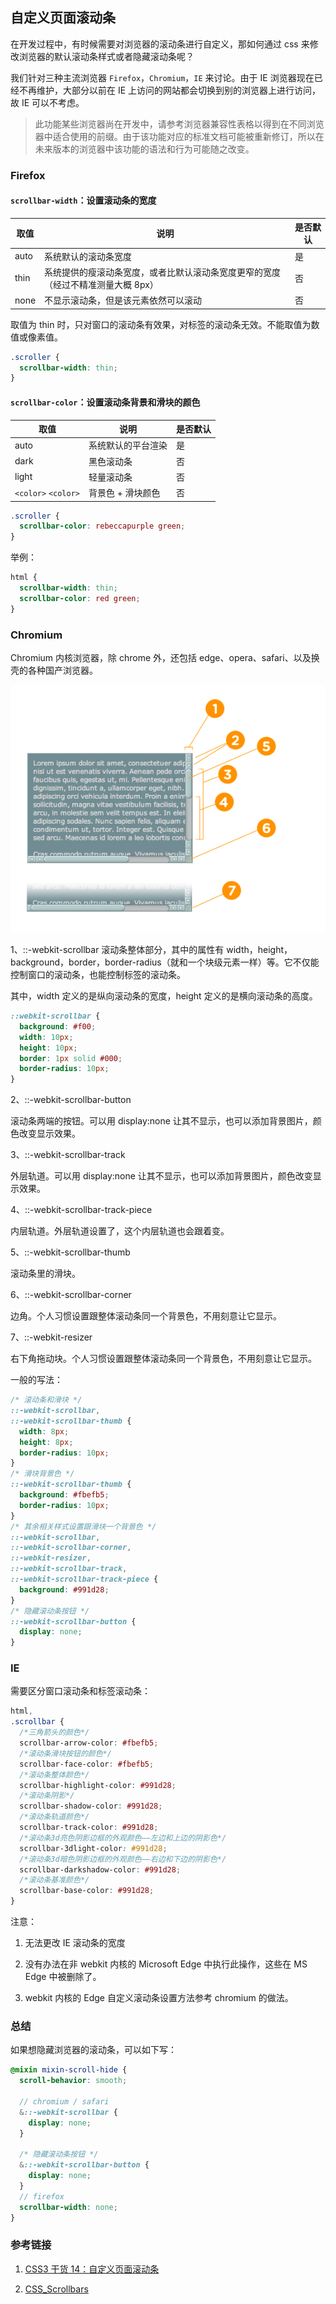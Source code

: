 ## 自定义页面滚动条

在开发过程中，有时候需要对浏览器的滚动条进行自定义，那如何通过 css 来修改浏览器的默认滚动条样式或者隐藏滚动条呢？

我们针对三种主流浏览器 `Firefox`，`Chromium`，`IE` 来讨论。由于 IE 浏览器现在已经不再维护，大部分以前在 IE 上访问的网站都会切换到别的浏览器上进行访问，故 IE 可以不考虑。

> 此功能某些浏览器尚在开发中，请参考浏览器兼容性表格以得到在不同浏览器中适合使用的前缀。由于该功能对应的标准文档可能被重新修订，所以在未来版本的浏览器中该功能的语法和行为可能随之改变。

### Firefox

#### `scrollbar-width`：设置滚动条的宽度

| 取值 | 说明                                                                             | 是否默认 |
| ---- | -------------------------------------------------------------------------------- | -------- |
| auto | 系统默认的滚动条宽度                                                             | 是       |
| thin | 系统提供的瘦滚动条宽度，或者比默认滚动条宽度更窄的宽度（经过不精准测量大概 8px） | 否       |
| none | 不显示滚动条，但是该元素依然可以滚动                                             | 否       |

取值为 thin 时，只对窗口的滚动条有效果，对标签的滚动条无效。不能取值为数值或像素值。

```scss
.scroller {
  scrollbar-width: thin;
}
```

#### `scrollbar-color`：设置滚动条背景和滑块的颜色

| 取值                | 说明               | 是否默认 |
| ------------------- | ------------------ | -------- |
| auto                | 系统默认的平台渲染 | 是       |
| dark                | 黑色滚动条         | 否       |
| light               | 轻量滚动条         | 否       |
| `<color>` `<color>` | 背景色 + 滑块颜色  | 否       |

```scss
.scroller {
  scrollbar-color: rebeccapurple green;
}
```

举例：

```scss
html {
  scrollbar-width: thin;
  scrollbar-color: red green;
}
```

### Chromium

Chromium 内核浏览器，除 chrome 外，还包括 edge、opera、safari、以及换壳的各种国产浏览器。

[![Chromium Scrollbar](./scrollbarparts.webp)](https://css-tricks.com/custom-scrollbars-in-webkit/)

1、::-webkit-scrollbar
滚动条整体部分，其中的属性有 width，height，background，border，border-radius（就和一个块级元素一样）等。它不仅能控制窗口的滚动条，也能控制标签的滚动条。

其中，width 定义的是纵向滚动条的宽度，height 定义的是横向滚动条的高度。

```scss
::webkit-scrollbar {
  background: #f00;
  width: 10px;
  height: 10px;
  border: 1px solid #000;
  border-radius: 10px;
}
```

2、::-webkit-scrollbar-button

滚动条两端的按钮。可以用 display:none 让其不显示，也可以添加背景图片，颜色改变显示效果。

3、::-webkit-scrollbar-track

外层轨道。可以用 display:none 让其不显示，也可以添加背景图片，颜色改变显示效果。

4、::-webkit-scrollbar-track-piece

内层轨道。外层轨道设置了，这个内层轨道也会跟着变。

5、::-webkit-scrollbar-thumb

滚动条里的滑块。

6、::-webkit-scrollbar-corner

边角。个人习惯设置跟整体滚动条同一个背景色，不用刻意让它显示。

7、::-webkit-resizer

右下角拖动块。个人习惯设置跟整体滚动条同一个背景色，不用刻意让它显示。

一般的写法：

```scss
/* 滚动条和滑块 */
::-webkit-scrollbar,
::-webkit-scrollbar-thumb {
  width: 8px;
  height: 8px;
  border-radius: 10px;
}
/* 滑块背景色 */
::-webkit-scrollbar-thumb {
  background: #fbefb5;
  border-radius: 10px;
}
/* 其余相关样式设置跟滑块一个背景色 */
::-webkit-scrollbar,
::-webkit-scrollbar-corner,
::-webkit-resizer,
::-webkit-scrollbar-track,
::-webkit-scrollbar-track-piece {
  background: #991d28;
}
/* 隐藏滚动条按钮 */
::-webkit-scrollbar-button {
  display: none;
}
```

### IE

需要区分窗口滚动条和标签滚动条：

```scss
html,
.scrollbar {
  /*三角箭头的颜色*/
  scrollbar-arrow-color: #fbefb5;
  /*滚动条滑块按钮的颜色*/
  scrollbar-face-color: #fbefb5;
  /*滚动条整体颜色*/
  scrollbar-highlight-color: #991d28;
  /*滚动条阴影*/
  scrollbar-shadow-color: #991d28;
  /*滚动条轨道颜色*/
  scrollbar-track-color: #991d28;
  /*滚动条3d亮色阴影边框的外观颜色——左边和上边的阴影色*/
  scrollbar-3dlight-color: #991d28;
  /*滚动条3d暗色阴影边框的外观颜色——右边和下边的阴影色*/
  scrollbar-darkshadow-color: #991d28;
  /*滚动条基准颜色*/
  scrollbar-base-color: #991d28;
}
```

注意：

1. 无法更改 IE 滚动条的宽度

2. 没有办法在非 webkit 内核的 Microsoft Edge 中执行此操作，这些在 MS Edge 中被删除了。

3. webkit 内核的 Edge 自定义滚动条设置方法参考 chromium 的做法。

### 总结

如果想隐藏浏览器的滚动条，可以如下写：

```scss
@mixin mixin-scroll-hide {
  scroll-behavior: smooth;

  // chromium / safari
  &::-webkit-scrollbar {
    display: none;
  }

  /* 隐藏滚动条按钮 */
  &::-webkit-scrollbar-button {
    display: none;
  }
  // firefox
  scrollbar-width: none;
}
```

### 参考链接

1. [CSS3 干货 14：自定义页面滚动条](https://blog.csdn.net/weixin_42703239/article/details/105311582)

2. [CSS_Scrollbars](https://developer.mozilla.org/zh-CN/docs/Web/CSS/CSS_Scrollbars)
